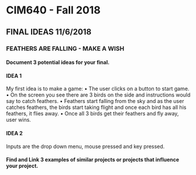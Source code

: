 # CIM640 - Fall 2018

## FINAL IDEAS 11/6/2018

### FEATHERS ARE FALLING - MAKE A WISH

#### Document 3 potential ideas for your final.
#### IDEA 1
My first idea is to make a game:
• The user clicks on a button to start game.
• On the screen you see there are 3 birds on the side and instructions would
say to catch feathers.
• Feathers start falling from the sky and as the user catches feathers,
the birds start taking flight and once each bird has all his feathers, it flies away. 
• Once all 3 birds get their feathers and fly away, user wins.

#### IDEA 2
Inputs are the drop down menu, mouse pressed and key pressed.

#### Find and Link 3 examples of similar projects or projects that influence your project.
